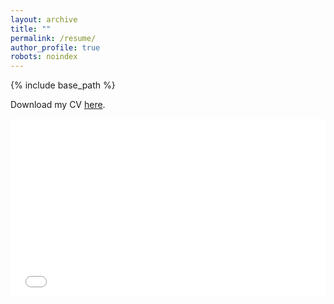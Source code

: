 ```yaml
---
layout: archive
title: ""
permalink: /resume/
author_profile: true
robots: noindex
---
```


{% include base_path %}

Download my CV [here](/files/CV_Nadja_vantHoff.pdf).

<div style="position: relative; padding-bottom: 56.25%; height: 0; overflow: hidden; max-width: 100%; height: auto;">
  <iframe src="/files/CV_Nadja_vantHoff.pdf" style="position: absolute; top: 0; left: 0; width: 100%; height: 100%;" frameborder="0" border="0" marginwidth="0" marginheight="0"></iframe>
</div>
